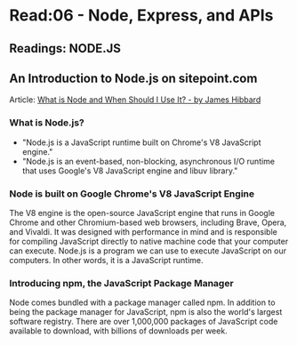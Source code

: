 # Read:06 - Node, Express, and APIs

## Readings: NODE.JS
## An Introduction to Node.js on sitepoint.com
Article: [What is Node and When Should I Use It? - by James Hibbard](https://www.sitepoint.com/an-introduction-to-node-js/)

### What is Node.js?
- "Node.js is a JavaScript runtime built on Chrome's V8 JavaScript engine."
- "Node.js is an event-based, non-blocking, asynchronous I/O runtime that uses Google's V8 JavaScript engine and libuv library."

### Node is built on Google Chrome's V8 JavaScript Engine
The V8 engine is the open-source JavaScript engine that runs in Google Chrome and other Chromium-based web browsers, including Brave, Opera, and Vivaldi. It was designed with performance in mind and is responsible for compiling JavaScript directly to native machine code that your computer can execute. Node.js is a program we can use to execute JavaScript on our computers. In other words, it is a JavaScript runtime.

### Introducing npm, the JavaScript Package Manager
Node comes bundled with a package manager called npm. In addition to being the package manager for JavaScript, npm is also the world's largest software registry. There are over 1,000,000 packages of JavaScript code available to download, with billions of downloads per week.